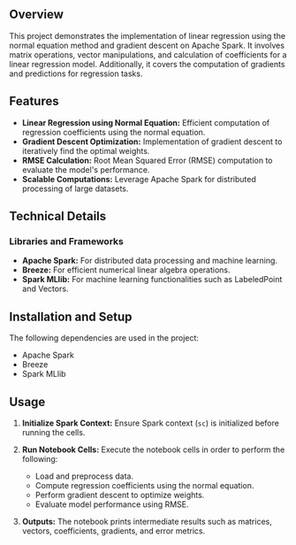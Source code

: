 
## Overview
This project demonstrates the implementation of linear regression using the normal equation method and gradient descent on Apache Spark. It involves matrix operations, vector manipulations, and calculation of coefficients for a linear regression model. Additionally, it covers the computation of gradients and predictions for regression tasks.

## Features
- **Linear Regression using Normal Equation:** Efficient computation of regression coefficients using the normal equation.
- **Gradient Descent Optimization:** Implementation of gradient descent to iteratively find the optimal weights.
- **RMSE Calculation:** Root Mean Squared Error (RMSE) computation to evaluate the model's performance.
- **Scalable Computations:** Leverage Apache Spark for distributed processing of large datasets.

## Technical Details

### Libraries and Frameworks
- **Apache Spark:** For distributed data processing and machine learning.
- **Breeze:** For efficient numerical linear algebra operations.
- **Spark MLlib:** For machine learning functionalities such as LabeledPoint and Vectors.

## Installation and Setup
The following dependencies are used in the project:
- Apache Spark
- Breeze
- Spark MLlib

## Usage
1. **Initialize Spark Context:**
   Ensure Spark context (`sc`) is initialized before running the cells.

2. **Run Notebook Cells:**
   Execute the notebook cells in order to perform the following:
   - Load and preprocess data.
   - Compute regression coefficients using the normal equation.
   - Perform gradient descent to optimize weights.
   - Evaluate model performance using RMSE.

3. **Outputs:**
   The notebook prints intermediate results such as matrices, vectors, coefficients, gradients, and error metrics.
